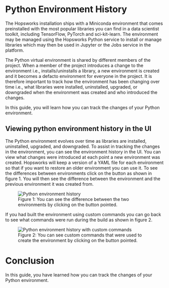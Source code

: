 # Python Environment History
The Hopsworks installation ships with a Miniconda environment that comes preinstalled with the most popular libraries you can find in a data scientist toolkit, including TensorFlow, PyTorch and sci-kit-learn. The environment may be managed using the Hopsworks Python service to install or manage libraries which may then be used in Jupyter or the Jobs service in the platform.

The Python virtual environment is shared by different members of the project. When a member of the project introduces a change to the environment i.e., installs/uninstalls a library, a new environment is created and it becomes a defacto environment for everyone in the project. It is therefore important to track how the environment has been changing over time i.e., what libraries were installed, uninstalled, upgraded, or downgraded when the environment was created and who introduced the changes. 

In this guide, you will learn how you can track the changes of your Python environment.

## Viewing python environment history in the UI
The Python environment evolves over time as libraries are installed, uninstalled, upgraded, and downgraded. To assist in tracking the changes in the environment, you can see the environment history in the UI. You can view what changes were introduced at each point a new environment was created. Hopsworks will keep a version of a YAML file for each environment so that if you want to restore an older environment you can use it. To see the differences between environments click on the button as shown in figure 1. You will then see the difference between the environment and the previous environment it was created from.
<p align="center">
  <figure>
    <img src="../../../../assets/images/guides/python/environment_history.png" alt="Python environment history">
    <figcaption>Figure 1: You can see the difference between the two environments by clicking on the button pointed. </figcaption>
  </figure>
</p>

If you had built the environment using custom commands you can go back to see what commands were run during the build as shown in figure 2. 
<p align="center">
  <figure>
    <img src="../../../../assets/images/guides/python/environment_history_with_custom_commands.png" alt="Python environment history with custom commands">
    <figcaption>Figure 2:  You can see custom commands that were used to create the environment by clicking on the button pointed. </figcaption>
  </figure>
</p>

# Conclusion
In this guide, you have learned how you can track the changes of your Python environment.
